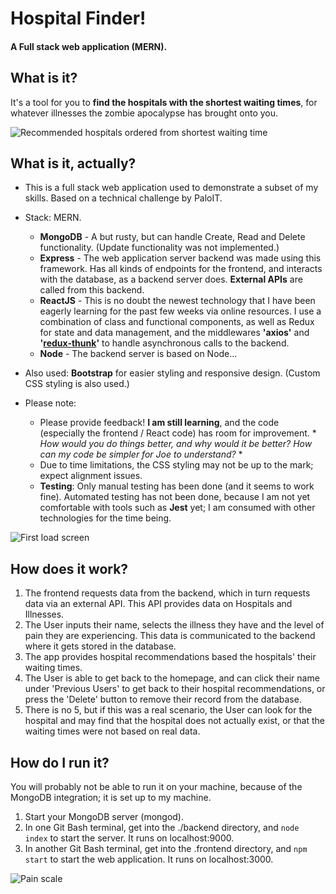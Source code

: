 # Hospital Finder!
#### A Full stack web application (MERN).

## What is it?
It's a tool for you to **find the hospitals with the shortest waiting times**, for whatever illnesses the zombie apocalypse has brought onto you.

![Recommended hospitals ordered from shortest waiting time](https://i.imgur.com/OKDUxPi.png)

## What is it, actually?
* This is a full stack web application used to demonstrate a subset of my skills. Based on a technical challenge by PaloIT.
* Stack: MERN. 
  * **MongoDB** - A but rusty, but can handle Create, Read and Delete functionality. (Update functionality was not implemented.)
  * **Express** - The web application server backend was made using this framework. Has all kinds of endpoints for the frontend, and interacts with the database, as a backend server does. **External APIs** are called from this backend.
  * **ReactJS** - This is no doubt the newest technology that I have been eagerly learning for the past few weeks via online resources. I use a combination of class and functional components, as well as Redux for state and data management, and the middlewares **'axios'** and **'[redux-thunk](https://www.npmjs.com/package/redux-thunk)'** to handle asynchronous calls to the backend.
  * **Node** - The backend server is based on Node...
* Also used: **Bootstrap** for easier styling and responsive design. (Custom CSS styling is also used.)

* Please note:
  * Please provide feedback! **I am still learning**, and the code (especially the frontend / React code) has room for improvement. * *How would you do things better, and why would it be better? How can my code be simpler for Joe to understand?* *
  * Due to time limitations, the CSS styling may not be up to the mark; expect alignment issues.
  * **Testing**: Only manual testing has been done (and it seems to work fine). Automated testing has not been done, because I am not yet comfortable with tools such as **Jest** yet; I am consumed with other technologies for the time being. 

![First load screen](https://i.imgur.com/V8eeFqp.png)

## How does it work?

1. The frontend requests data from the backend, which in turn requests data via an external API. This API provides data on Hospitals and Illnesses. 
2. The User inputs their name, selects the illness they have and the level of pain they are experiencing. This data is communicated to the backend where it gets stored in the database.
3. The app provides hospital recommendations based the hospitals' their waiting times. 
4. The User is able to get back to the homepage, and can click their name under 'Previous Users' to get back to their hospital recommendations, or press the 'Delete' button to remove their record from the database.
5. There is no 5, but if this was a real scenario, the User can look for the hospital and may find that the hospital does not actually exist, or that the waiting times were not based on real  data.

## How do I run it?
You will probably not be able to run it on your machine, because of the MongoDB integration; it is set up to my machine. 

1. Start your MongoDB server (mongod).
2. In one Git Bash terminal, get into the ./backend directory, and `node index` to start the server. It runs on localhost:9000.
3. In another Git Bash terminal, get into the .frontend directory, and `npm start` to start the web application. It runs on localhost:3000.

![Pain scale](https://i.imgur.com/zgybd2g.png)
